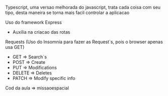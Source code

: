 Typescript, uma versao melhorada do javascript, trata cada coisa com seu tipo, desta maneira se torna mais facil controlar a aplicacao

Uso do framework Express

- Auxilia na criacao das rotas

Requests (Uso do Insomnia para fazer as Request`s, pois o browser apenas usa GET)

- GET => Search`s
- POST => Create
- PUT => Modifications
- DELETE => Deletes
- PATCH => Modify specific info

Cod da aula => missaoespacial
